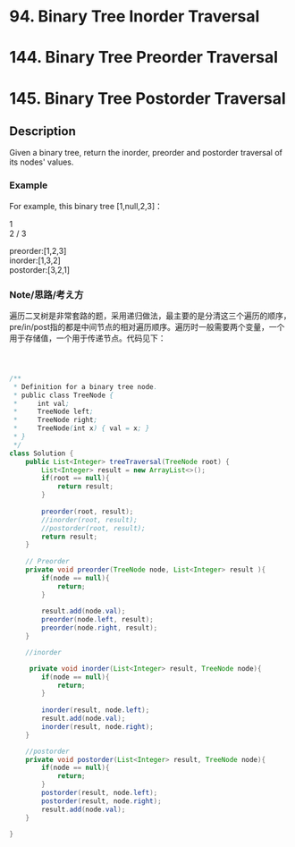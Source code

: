 # 94. Binary Tree Inorder Traversal
# 144. Binary Tree Preorder Traversal
# 145. Binary Tree Postorder Traversal

## Description

Given a binary tree, return the inorder, preorder and postorder traversal of its nodes' values.

### Example

For example, this binary tree [1,null,2,3]：

   1
    \
     2
    /
   3

preorder:[1,2,3]  
inorder:[1,3,2]  
postorder:[3,2,1]

### Note/思路/考え方

遍历二叉树是非常套路的题，采用递归做法，最主要的是分清这三个遍历的顺序，pre/in/post指的都是中间节点的相对遍历顺序。遍历时一般需要两个变量，一个用于存储值，一个用于传递节点。代码见下：  

```java



/**
 * Definition for a binary tree node.
 * public class TreeNode {
 *     int val;
 *     TreeNode left;
 *     TreeNode right;
 *     TreeNode(int x) { val = x; }
 * }
 */
class Solution {
    public List<Integer> treeTraversal(TreeNode root) {
        List<Integer> result = new ArrayList<>();
        if(root == null){
            return result;
        }
        
        preorder(root, result);
        //inorder(root, result);
        //postorder(root, result);
        return result;
    }
    
    // Preorder
    private void preorder(TreeNode node, List<Integer> result ){
        if(node == null){
            return;
        }
        
        result.add(node.val);
        preorder(node.left, result);
        preorder(node.right, result);
    }

    //inorder

     private void inorder(List<Integer> result, TreeNode node){
        if(node == null){
            return;
        }
        
        inorder(result, node.left);
        result.add(node.val);
        inorder(result, node.right);
    }

    //postorder
    private void postorder(List<Integer> result, TreeNode node){
        if(node == null){
            return;
        }
        postorder(result, node.left);
        postorder(result, node.right);
        result.add(node.val);
    }

}
```

